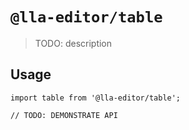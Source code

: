 # `@lla-editor/table`

> TODO: description

## Usage

```
import table from '@lla-editor/table';

// TODO: DEMONSTRATE API
```
